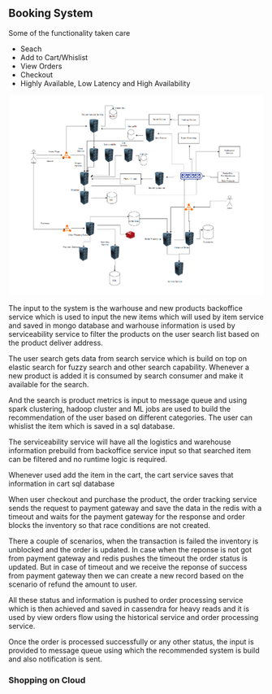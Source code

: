## Booking System

Some of the functionality taken care

- Seach
- Add to Cart/Whislist
- View Orders
- Checkout
- Highly Available, Low Latency and High Availability

![booking](../assets/shopping.png)

The input to the system is the warhouse and new products backoffice service which is used to input the new items which will used by item service and saved in mongo database and warhouse information is used by serviceability service to filter the products on the user search list based on the product deliver address.

The user search gets data from search service which is build on top on elastic search for fuzzy search and other search capability. Whenever a new product is added it is consumed by search consumer and make it available for the search.

And the search is product metrics is input to message queue and using spark clustering, hadoop cluster and ML jobs are used to build the recommendation of the user based on different categories.
The user can whislist the item which is saved in a sql database.

The serviceability service will have all the logistics and warehouse information prebuild from backoffice service input so that searched item can be filtered and no runtime logic is required.

Whenever used add the item in the cart, the cart service saves that information in cart sql database

When user checkout and purchase the product, the order tracking service sends the request to payment gateway and save the data in the redis with a timeout and waits for the payment gateway for the response and order blocks the inventory so that race conditions are not created.

There a couple of scenarios, when the transaction is failed the inventory is unblocked and the order is updated.
In case when the reponse is not got from payment gateway and redis pushes the timeout the order status is updated.
But in case of timeout and we receive the reponse of success from payment gateway then we can create a new record based on the scenario of refund the amount to user.

All these status and information is pushed to order processing service which is then achieved and saved in cassendra for heavy reads and it is used by view orders flow using the historical service and order processing service.

Once the order is processed successfully or any other status, the input is provided to message queue using which the recommended system is build and also notification is sent.


### Shopping on Cloud
